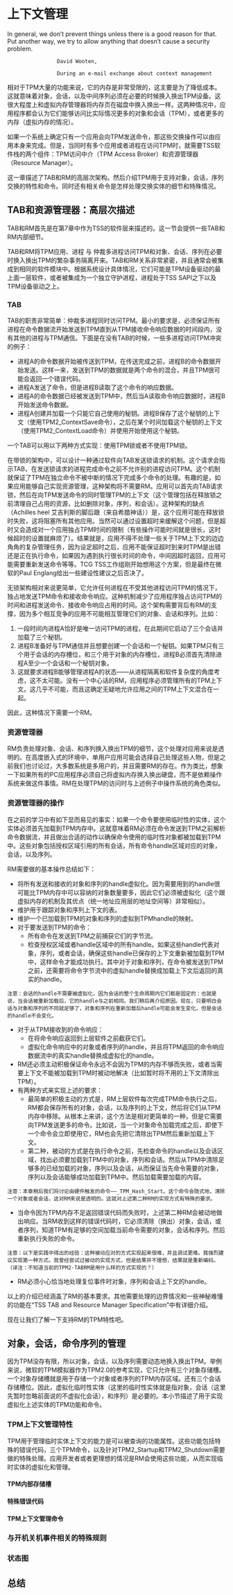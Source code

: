 # 上下文管理
In general, we don’t prevent things unless there is a good reason for that. Put another way, we try to allow anything that doesn’t cause a security problem.

					David Wooten,

					During an e-mail exchange about context management

相对于TPM大量的功能来说，它的内存是非常受限的，这主要是为了降低成本。这就意味着对象，会话，以及中间序列必须在必要的时候换入换出TPM设备。这很大程度上和虚拟内存管理器将内存页在磁盘中换入换出一样。这两种情况中，应用程序都会认为它们能够访问比实际情况更多的对象和会话（TPM），或者更多的内存（虚拟内存的情况）。

如果一个系统上确定只有一个应用会向TPM发送命令，那这些交换操作可以由应用本身来完成。但是，当同时有多个应用或者进程在访问TPM时，就需要TSS软件栈的两个组件：TPM访问中介（TPM Access Broker）和资源管理器（Resource Manager）。

这一章描述了TAB和RM的高层次架构。然后介绍TPM用于支持对象，会话，序列交换的特性和命令。同时还有相关命令是怎样处理交换实体的细节和特殊情况。

## TAB和资源管理器：高层次描述
TAB和RM首先是在第7章中作为TSS的软件层来描述的。这一节会提供一些TAB和RM内部细节。

TAB和RM将TPM应用、进程 与 仲裁多进程访问TPM和对象、会话、序列在必要时换入换出TPM的繁杂事务隔离开来。TAB和RM关系非常紧密，并且通常会被集成到相同的软件模块中。根据系统设计具体情况，它们可能是TPM设备驱动的最上面一层软件，或者被集成为一个独立守护进程，进程处于TSS SAPI之下以及TPM设备驱动之上。

### TAB
TAB的职责非常简单：仲裁多进程同时访问TPM。最小的要求是，必须保证所有进程在命令数据流开始发送到TPM直到从TPM接收命令响应数据的时间段内，没有其他的进程与TPM通信。下面是在没有TAB的时候，一些多进程访问TPM冲突的例子：
* 进程A的命令数据开始被传送到TPM，在传送完成之前，进程B的命令数据开始发送。这样一来，发送到TPM的数据就是两个命令的混合，并且TPM很可能会返回一个错误代码。
* 进程A发送了命令，但是进程B读取了这个命令的响应数据。
* 进程A的命令数据已经被发送到TPM中，然后当A读取命令响应数据时，进程B开始发送命令数据。
* 进程A创建并加载一个只能它自己使用的秘钥。进程B保存了这个秘钥的上下文（使用TPM2_ContextSave命令），之后在某个时间加载这个秘钥的上下文（使用TPM2_ContextLoad命令）并使用开始使用这个秘钥。

一个TAB可以用以下两种方式实现：使用TPM锁或者不使用TPM锁。

在带锁的架构中，可以设计一种通过软件向TAB发送锁请求的机制。这个请求会指示TAB，在发送锁请求的进程完成命令之前不允许别的进程访问TPM。这个机制就保证了TPM在独立命令不被中断的情况下完成多个命令的处理。有趣的是，如果应用能够自己实现资源管理，这种架构将不需要RM。应用可以首先向TAB请求锁，然后在向TPM发送命令的同时管理TPM的上下文（这个管理包括在释放锁之前清理自己占用的资源，比如删除对象，序列，和会话）。这种架构的缺点（Achilles heel 艾吉利斯的脚后跟（来自希腊神话））是，这个应用可能在释放锁时失败，这将阻塞所有其他应用。当然可以通过设置超时来缓解这个问题，但是超时又会造成对一个应用独占TPM时间的限制（有些操作可能时间就是很长，这时候超时的设置就麻烦了）。结果就是，应用不得不处理一些关于TPM上下文的边边角角的复杂管理任务，因为设定超时之后，应用不能保证超时到来时TPM是出错还是正在执行命令，如果因为遇到执行很长时间的命令，中间因超时返回，应用可能需要重新发送命令等等。TCG TSS工作组刚开始想用这个方案，但是最终在微软的Paul Englang给出一些建设性建议之后否决了。

无锁架构相对来说更简单，它允许任何进程在不受其他进程访问TPM的情况下，独占地发送TPM命令和接收命令响应。这种机制减少了应用程序独占访问TPM的时间和进程发送命令、接收命令响应占用的时间。这个架构需要背后有RM的支撑，因为多个相互竞争的应用不可能相互管理它们的对象、会话和序列。比如：
1. 一段时间内进程A恰好是唯一访问TPM的进程，在此期间它启动了三个会话并加载了三个秘钥。
2. 进程B准备好与TPM通信并且想要创建一个会话和一个秘钥。如果TPM只有三个用于会话的内存槽位，和三个用于对象的内存槽位，进程B必须首先清除进程A至少一个会话和一个秘钥对象。
3. 这就要求进程B能够管理进程A的状态——从进程隔离和软件复杂度的角度考虑，这不太可能。没有一个中心话的RM，应用程序必须管理所有的TPM上下文。这几乎不可能，而且这确定无疑地允许应用之间的TPM上下文混合在一起。

因此，这种情况下需要一个RM。

### 资源管理器
RM负责处理对象、会话、和序列换入换出TPM的细节，这个处理对应用来说是透明的。在高度嵌入式的环境中，单用户应用可能会选择自己处理这些人物，但是之前我们也讨论过，大多数系统是多用户的，并且需要RM的存在。作为类比，想象一下如果所有的PC应用程序必须自己将虚拟内存换入换出硬盘，而不是依赖操作系统来做这件事情。RM在处理TPM的访问时与上述例子中操作系统的角色类似。

### 资源管理器的操作
在之前的学习中有如下显而易见的事实：如果一个命令要使用临时性的实体，这个实体必须首先加载到TPM内存中。这就意味着RM必须在命令发送到TPM之前解析命令数据流，并且做出合适的动作以确保命令使用的临时性对象都被加载到TPM中。这些对象包括授权区域引用的所有会话，所有命令handle区域对应的对象，会话，以及序列。

RM需要做的基本操作总结如下：
* 将所有发送和接收的对象和序列的handle虚拟化。因为需要用到的handle很可能比TPM内存中可以容纳的对象数量要多，因此它们必须被虚拟化（这个跟虚拟内存的机制及其优点（统一地址应用层的地址空间等）非常相似）。
* 维护用于跟踪对象和序列上下文的表。
* 维护一个已加载到TPM的对象和序列的虚拟到TPMhandle的映射。
* 对于要发送到TPM的命令：
  * 所有命令在发送到TPM之前捕获它们的字节流。
  * 检查授权区域或者handle区域中的所有handle。如果这些handle代表对象，序列，或者会话，确保这些handle已保存的上下文重新被加载到TPM中，这样命令才能成功执行。其中对于对象和序列，在命令被发送到TPM之前，还需要将命令字节流中的虚拟handle替换成加载上下文后返回的真实的handle。
```
注意：会话的handle不需要被虚拟化，因为会话的整个生命周期内它们都是固定的：也就是说，当会话被重新加载后，它的handle与之前相同。我们稍后再介绍原因。现在，只要明白会话与对象和序列的不同就足够了，对象和序列在重新加载后handle可能会发生变化，但是会话的handle不会变化。
```
* 对于从TPM接收到的命令响应：
  * 在将命令响应返回到上层软件之前截获它们。
  * 虚拟化命令响应中的对象或者序列的handle，并且将TPM返回的命令响应数据流中的真实handle替换成虚拟化的handle。
* RM还必须主动积极保证命令永远不会因为TPM的内存不够而失败，或者当需要上下文不能被加载到TPM时被动地解决（比如暂时将不用的上下文清除出TPM）。
* 有两种方式来实现上述的要求：
  * 最简单的积极主动的方式是，RM上层软件每次完成TPM命令执行之后，RM都会保存所有的对象，会话，以及序列的上下文，然后将它们从TPM内存中移除。从根本上来讲，这个方法是相对更简单的一种，但是它需要向TPM发送更多的命令。比如说，当一个对象命令加载完成之后，即使下一个命令会立即使用它，RM也会先把它清除出TPM然后重新加载上下文。
  * 第二种，被动的方式是在执行命令之前，先检查命令的handle以及会话区域，找出必须要加载到TPM中的对象，序列和会话。然后从TPM中清除足够多的已经加载的对象，序列以及会话，从而保证当先命令需要的对象，序列以及会话能够成功加载到TPM中。然后加载需要加载的内容。

```
注意：本章稍后我们将讨论由硬件触发的命令——_TPM_Hash_Start。这个命令会隐式地，清除一个对象或者会话，这对RM来说是透明的。这就对上述第二种RM的实现方式有特殊的要求。
```

* 当命令因为TPM内存不足返回错误代码而失败时，上述第二种RM会被动地做出响应。当RM收到这样的错误代码时，它必须清除（换出）对象，会话，或者序列，知道TPM有足够的空间加载当前命令需要的对象，会话和序列。然后重新执行失败的命令。

```
注意：以下是实践中得出的经验：这种被动应对的方式实现起来很难，并且调试更难。我强烈建议实现第一种方式。我曾经尝试过被动的实现方式，但是结果并不理想，结果就是重新编码。（译注：不知道当前的TPM2-TABRM是用什么样的方式实现的？）
```

* RM必须小心恰当地处理复位事件时对象，序列和会话上下文的handle。

以上的介绍已经涵盖了RM的基本要求。其他需要处理的边界情况和一些神秘难懂的功能在“TSS TAB and Resource Manager Specification”中有详细介绍。

现在让我们了解一下支持RM的TPM特性吧。

## 对象，会话，命令序列的管理
因为TPM没存有限，所以对象，会话，以及序列需要动态地换入换出TPM。举例来说，微软的TPM模拟器作为TPM2.0的参考实现，它只允许有三个对象存储槽。一个对象存储槽就是用于存储一个对象或者序列的TPM内存区域。还有三个会话存储槽位。因此，虚拟化临时性实体（这里的临时性实体就是指对象，会话（这里先暂时忽略前面说的不虚拟化会话），和序列）是必要的。本小节描述了用于实现虚拟化上述实体的TPM功能和命令。

### TPM上下文管理特性
TPM用于管理临时实体上下文的能力是可以被查询的功能属性。这些功能包括特殊的错误代码，三个TPM命令，以及针对TPM2_Startup和TPM2_Shutdown需要做的特殊处理。应用开发者或者更理想的情况是RM会使用这些功能，从而实现临时实体的虚拟化和管理。

#### TPM内部存储槽

#### 特殊错误代码
#### TPM上下文管理命令
### 与开机关机事件相关的特殊规则
### 状态图
## 总结
